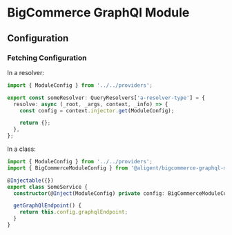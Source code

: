 # BigCommerce GraphQl Module

## Configuration

### Fetching Configuration

In a resolver:

```typescript
import { ModuleConfig } from '../../providers';

export const someResolver: QueryResolvers['a-resolver-type'] = {
  resolve: async (_root, _args, context, _info) => {
    const config = context.injector.get(ModuleConfig);

    return {};
  },
};
```

In a class:

```typescript
import { ModuleConfig } from '../../providers';
import { BigCommerceModuleConfig } from '@aligent/bigcommerce-graphql-module';

@Injectable({})
export class SomeService {
  constructor(@Inject(ModuleConfig) private config: BigCommerceModuleConfig) {}

  getGraphQlEndpoint() {
    return this.config.graphqlEndpoint;
  }
}
```
